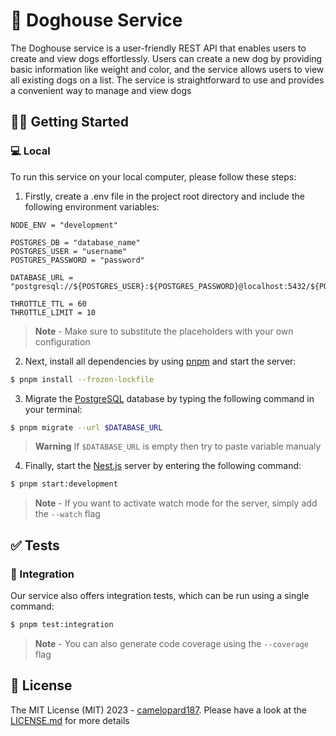 # 🐶 Doghouse Service

The Doghouse service is a user-friendly REST API that enables users to create and view dogs effortlessly. Users can create a new dog by providing basic information like weight and color, and the service allows users to view all existing dogs on a list. The service is straightforward to use and provides a convenient way to manage and view dogs

## 🐕‍🦺 Getting Started

### 💻 Local

To run this service on your local computer, please follow these steps:

1. Firstly, create a .env file in the project root directory and include the following environment variables:

```env
NODE_ENV = "development"

POSTGRES_DB = "database_name"
POSTGRES_USER = "username"
POSTGRES_PASSWORD = "password"

DATABASE_URL = "postgresql://${POSTGRES_USER}:${POSTGRES_PASSWORD}@localhost:5432/${POSTGRES_DB}"

THROTTLE_TTL = 60
THROTTLE_LIMIT = 10
```

> **Note** - Make sure to substitute the placeholders with your own configuration

2.  Next, install all dependencies by using [pnpm](https://pnpm.io/) and start the server:

```bash
$ pnpm install --frozen-lockfile
```

3. Migrate the [PostgreSQL](https://www.postgresql.org/) database by typing the following command in your terminal:

```bash
$ pnpm migrate --url $DATABASE_URL
```

> **Warning** If `$DATABASE_URL` is empty then try to paste variable manualy

4. Finally, start the [Nest.js](https://nestjs.com/) server by entering the following command:

```bash
$ pnpm start:development
```

> **Note** - If you want to activate watch mode for the server, simply add the `--watch` flag

## ✅ Tests

### 🧩 Integration

Our service also offers integration tests, which can be run using a single command:

```bash
$ pnpm test:integration
```

> **Note** - You can also generate code coverage using the `--coverage` flag

## 📜 License

The MIT License (MIT) 2023 - [camelopard187](https://github.com/camelopard187). Please have a look at the [LICENSE.md](LICENSE.md) for more details
